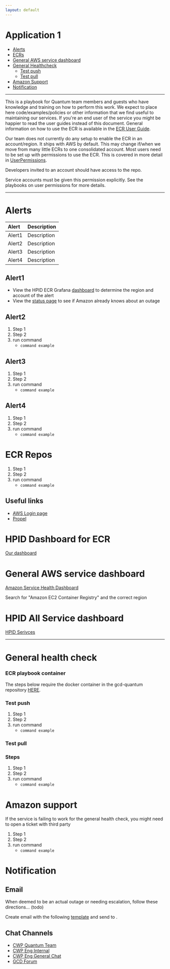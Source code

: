 ```yaml
---
layout: default
---
```


Application 1
====
<!-- Table of contents generated generated by http://tableofcontent.eu -->
- [Alerts](#alerts)
- [ECRs](#ecrs)
- [General AWS service dashboard](#general-aws-service-dashboard)
- [General Healthcheck](#general-healthcheck)
    - [Test push](#test-push)
    - [Test pull](#test-pull)
- [Amazon Support](#amazon-support)
- [Notification](#notification)


----------

This is a playbook for Quantum team members and guests who have knowledge and training on how to perform this work.  We expect to place here code/examples/policies or other information that we find useful to maintaining our services.  If you're an end user of the service you might be happier to read the user guides instead of this document. General information on how to use the ECR is available in the [ECR User Guide](../../guides/container_repository/index.md).

Our team does not currently do any setup to enable the ECR in an account/region.  It ships with AWS by default.  This may change if/when we move from many little ECRs to one consolidated account.  Most users need to be set up with permissions to use the ECR.  This is covered in more detail in [UserPermissions](../IT-AWS/UserPermissions/index.md).

Developers invited to an account should have access to the repo.

Service accounts must be given this permission explicitly.  See the playbooks on user permissions for more details.


----------


# Alerts

| Alert                      |Description                                                                         |
|:---------------------------|:------------------------------------------------------------------------------------|
|Alert1 | Description |
|Alert2 | Description |
|Alert3 | Description |
|Alert4 | Description |

## Alert1
 - View the HPID ECR Grafana [dashboard](https://dashboard.id.hpcwp.com/dashboard/db/aws-ecr) to determine the region and account of the alert
 - View the [status page](#general-aws-service-dashboard) to see if Amazon already knows about an outage

## Alert2
1. Step 1
2. Step 2
3. run command
	 - `command example`

## Alert3

1. Step 1
2. Step 2
3. run command
	 - `command example`

## Alert4
1. Step 1
2. Step 2
3. run command
	 - `command example`

# ECR Repos

1. Step 1
2. Step 2
3. run command
	 - `command example`


## Useful links
* [AWS Login page](https://sts.corp.hpicloud.net/adfs/ls/idpinitiatedsignon.aspx)
* [Propel](https://propel-pro.houston.hp.com)

# HPID Dashboard for ECR

[Our dashboard](https://dashboard.id.hpcwp.com/dashboard/db/aws-ecr)

# General AWS service dashboard

[Amazon Service Health Dashboard](https://status.aws.amazon.com/)

Search for "Amazon EC2 Container Registry" and the correct region

# HPID All Service dashboard
[HPID Serivces](https://dashboard.id.hpcwp.com/dashboard/db/all-services)

----------


# General health check

### ECR playbook container

The steps below require the docker container in the gcd-quantum repository [HERE](./docker).

### Test push

1. Step 1
2. Step 2
3. run command
	 - `command example`


### Test pull

### Steps

1. Step 1
2. Step 2
3. run command
	 - `command example`

# Amazon support

If the service is failing to work for the general health check, you might need to open a ticket with third party

1. Step 1
2. Step 2
3. run command
	 - `command example`

# Notification

## Email

When deemed to be an actual outage or needing escalation, follow these directions... (todo)

Create email with the following [template](link) and send to .

## Chat Channels
* [CWP Quantum Team](https://hpi-cso-jira-hipchat.hipchat.com/chat/room/3475105)
* [CWP Eng Internal](https://hpi-cso-jira-hipchat.hipchat.com/chat/room/3504977)
* [CWP Eng General Chat](https://hpi-cso-jira-hipchat.hipchat.com/chat/room/3504662)
* [GCD Forum](https://hpi-cso-jira-hipchat.hipchat.com/chat/room/3669983)



